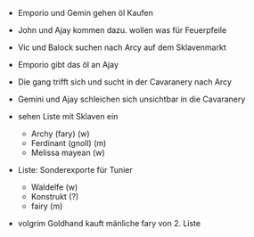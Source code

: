 - Emporio und Gemin gehen öl Kaufen
- John und Ajay kommen dazu. wollen was für Feuerpfeile
- Vic und Balock suchen nach Arcy auf dem Sklavenmarkt
- Emporio gibt das öl an Ajay
- Die gang trifft sich und sucht in der Cavaranery nach Arcy
- Gemini und Ajay schleichen sich unsichtbar in die Cavaranery
- sehen Liste mit Sklaven ein 
	- Archy (fary) (w)
	- Ferdinant (gnoll) (m)
	- Melissa mayean (w)

- Liste: Sonderexporte für Tunier
	- Waldelfe (w)
	- Konstrukt (?)
	- fairy (m)

- volgrim Goldhand kauft mänliche fary von 2. Liste